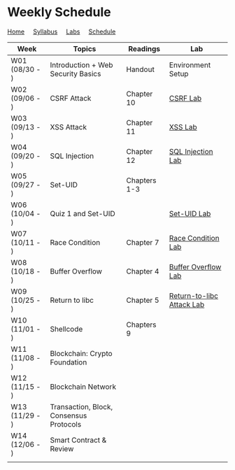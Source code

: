 # Weekly Schedule

[Home](./index.md) &nbsp;&nbsp;&nbsp; [Syllabus](./syllabus.md)  &nbsp;&nbsp;&nbsp; [Labs](./labs.md) &nbsp;&nbsp;&nbsp; [Schedule](./schedule.md)

| Week         | Topics | Readings  |  Lab |  
| ---          | ---    | --- | --- |
|W01 (08/30 - ) | Introduction + Web Security Basics| Handout | Environment Setup | 
|W02 (09/06 - ) | CSRF Attack | Chapter 10 | [CSRF Lab](./labs.md) | 
|W03 (09/13 - ) | XSS Attack  | Chapter 11 | [XSS Lab](./labs.md) | 
|W04 (09/20 - ) | SQL Injection  | Chapter 12 | [SQL Injection Lab](./labs.md) |
|W05 (09/27 - ) | Set-UID | Chapters 1-3 | |
|W06 (10/04 - ) | Quiz 1 and Set-UID | | [Set-UID Lab](./labs.md) |
|W07 (10/11 - ) | Race Condition  | Chapter 7 | [Race Condition Lab](./labs.md) |
|W08 (10/18 - ) | Buffer Overflow | Chapter 4 | [Buffer Overflow Lab](./labs.md) |
|W09 (10/25 - ) | Return to libc  | Chapter 5 | [Return-to-libc Attack Lab](./labs.md) |
|W10 (11/01 - ) | Shellcode       | Chapters 9 |  |
|W11 (11/08 - ) | Blockchain: Crypto Foundation      | |   |
|W12 (11/15 - ) | Blockchain Network    | |   |
|W13 (11/29 - ) | Transaction, Block, Consensus Protocols   | |   |
|W14 (12/06 - ) | Smart Contract & Review  | |   |
|||||
